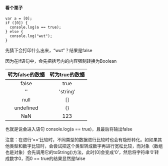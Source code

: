 #### 看个栗子
	var a = [0];
	if ([0]) {
	  console.log(a == true);
	} else {
	  console.log("wut");
	}
先猜下会打印什么出来，“wut”？结果是false

因为在if语句中，会先把括号内的内容强制转换为Boolean

转为false的数据|转为true的数据
:--:|:--:
false|true
''|'string'
null|[]
undefined|{}
NaN|123

也就是说会进入语句 console.log(a == true)，且最后将输出false

注意：在进行‘==’比较时，不同类型的数据进行比较时也会有隐形转化。如如果其他类型和数字比较时，会尝试把这个类型转成数字再进行宽松比较，而对象（数组也是对象）会先调用它的toString()方法，此时[0]会变成‘0’，然后将字符串‘0’转成数字0，而0 == true的结果显然是false